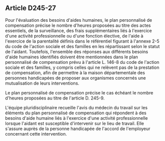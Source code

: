## Article D245-27

Pour l'évaluation des besoins d'aides humaines, le plan personnalisé de compensation précise le nombre
d'heures proposées au titre des actes essentiels, de la surveillance, des frais supplémentaires liés à l'exercice
d'une activité professionnelle ou d'une fonction élective, de l'aide à l'exercice de la parentalité définis dans le
référentiel figurant à l'annexe 2-5 du code de l'action sociale et des familles en les répartissant selon le statut
de l'aidant. Toutefois, l'ensemble des réponses aux différents besoins d'aide humaines identifiés doivent être
mentionnées dans le plan personnalisé de compensation prévu à l'article L. 146-8 du code de l'action sociale
et des familles, y compris celles qui ne relèvent pas de la prestation de compensation, afin de permettre à la
maison départementale des personnes handicapées de proposer aux organismes concernés une mutualisation
de leurs interventions.

Le plan personnalisé de compensation précise le cas échéant le nombre d'heures proposées au titre de l'article
D. 245-9.

L'équipe pluridisciplinaire recueille l'avis du médecin du travail sur les éléments du plan personnalisé de
compensation qui répondent à des besoins d'aide humaine liés à l'exercice d'une activité professionnelle
lorsque l'aidant est susceptible d'intervenir sur le lieu de travail. Elle s'assure auprès de la personne
handicapée de l'accord de l'employeur concernant cette intervention.


